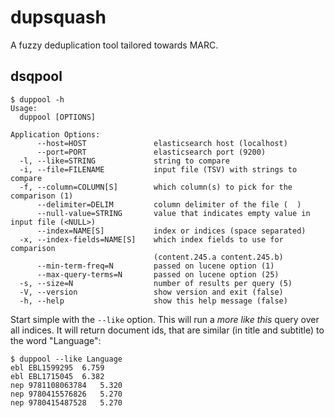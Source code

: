 dupsquash
=========

A fuzzy deduplication tool tailored towards MARC.

dsqpool
-------

    $ duppool -h
    Usage:
      duppool [OPTIONS]

    Application Options:
          --host=HOST               elasticsearch host (localhost)
          --port=PORT               elasticsearch port (9200)
      -l, --like=STRING             string to compare
      -i, --file=FILENAME           input file (TSV) with strings to compare
      -f, --column=COLUMN[S]        which column(s) to pick for the comparison (1)
          --delimiter=DELIM         column delimiter of the file (  )
          --null-value=STRING       value that indicates empty value in input file (<NULL>)
          --index=NAME[S]           index or indices (space separated)
      -x, --index-fields=NAME[S]    which index fields to use for comparison
                                    (content.245.a content.245.b)
          --min-term-freq=N         passed on lucene option (1)
          --max-query-terms=N       passed on lucene option (25)
      -s, --size=N                  number of results per query (5)
      -V, --version                 show version and exit (false)
      -h, --help                    show this help message (false)

Start simple with the `--like` option. This will run a *more like this* query
over all indices. It will return document ids, that are similar
(in title and subtitle) to the word "Language":

    $ duppool --like Language
    ebl EBL1599295  6.759
    ebl EBL1715045  6.382
    nep 9781108063784   5.320
    nep 9780415576826   5.270
    nep 9780415487528   5.270
